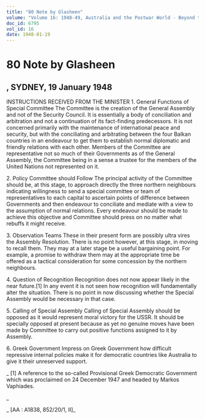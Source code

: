 ```yaml
---
title: "80 Note by Glasheen"
volume: "Volume 16: 1948-49, Australia and the Postwar World - Beyond the Region"
doc_id: 6795
vol_id: 16
date: 1948-01-19
---
```


# 80 Note by Glasheen

## , SYDNEY, 19 January 1948

INSTRUCTIONS RECEIVED FROM THE MINISTER 1. General Functions of Special Committee The Committee is the creation of the General Assembly and not of the Security Council. It is essentially a body of conciliation and arbitration and not a continuation of its fact-finding predecessors. It is not concerned primarily with the maintenance of international peace and security, but with the conciliating and arbitrating between the four Balkan countries in an endeavour to get them to establish normal diplomatic and friendly relations with each other. Members of the Committee are representative not so much of their Governments as of the General Assembly, the Committee being in a sense a trustee for the members of the United Nations not represented on it.

2\. Policy Committee should Follow The principal activity of the Committee should be, at this stage, to approach directly the three northern neighbours indicating willingness to send a special committee or team of representatives to each capital to ascertain points of difference between Governments and then endeavour to conciliate and mediate with a view to the assumption of normal relations. Every endeavour should be made to achieve this objective and Committee should press on no matter what rebuffs it might receive.

3\. Observation Teams These in their present form are possibly ultra vires the Assembly Resolution. There is no point however, at this stage, in moving to recall them. They may at a later stage be a useful bargaining point. For example, a promise to withdraw them may at the appropriate time be offered as a tactical consideration for some concession by the northern neighbours.

4\. Question of Recognition Recognition does not now appear likely in the near future.[1] In any event it is not seen how recognition will fundamentally alter the situation. There is no point in now discussing whether the Special Assembly would be necessary in that case.

5\. Calling of Special Assembly Calling of Special Assembly should be opposed as it would represent moral victory for the USSR. It should be specially opposed at present because as yet no genuine moves have been made by Committee to carry out positive functions assigned to it by Assembly.

6\. Greek Government Impress on Greek Government how difficult repressive internal policies make it for democratic countries like Australia to give it their unreserved support.

_ [1] A reference to the so-called Provisional Greek Democratic Government which was proclaimed on 24 December 1947 and headed by Markos Vaphiades.

_

_ [AA : A1838, 852/20/1, II]_
